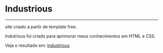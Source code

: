# Industrious
------
site criado a partir de template free.


Indutrious foi criado para aprimorar meus conhecimentos em HTML e CSS.

Veja o resultado em: [Industrious](https://araujogabriel77.github.io/industrious.github.io)
